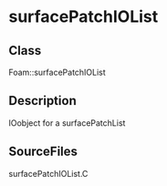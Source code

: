 # surfacePatchIOList 
## Class
Foam::surfacePatchIOList

## Description
IOobject for a surfacePatchList

## SourceFiles
surfacePatchIOList.C

